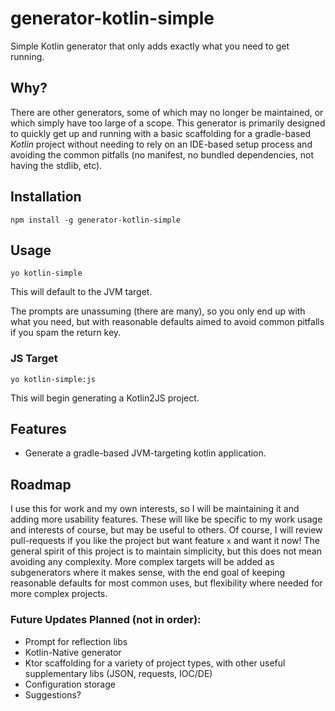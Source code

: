 # generator-kotlin-simple
Simple Kotlin generator that only adds exactly what you need to get running.

## Why?
There are other generators, some of which may no longer be maintained, or which simply have too large of a scope.
This generator is primarily designed to quickly get up and running with a basic scaffolding for a gradle-based _Kotlin_ project
without needing to rely on an IDE-based setup process and avoiding the common pitfalls (no manifest, no bundled dependencies,
not having the stdlib, etc). 

## Installation
`npm install -g generator-kotlin-simple`

## Usage
`yo kotlin-simple`

This will default to the JVM target.

The prompts are unassuming (there are many), so you only end up with what you need, but with reasonable defaults aimed to
avoid common pitfalls if you spam the return key.

### JS Target
`yo kotlin-simple:js`

This will begin generating a Kotlin2JS project.

## Features
- Generate a gradle-based JVM-targeting kotlin application.

## Roadmap
I use this for work and my own interests, so I will be maintaining it and adding more usability features. These will like be
specific to my work usage and interests of course, but may be useful to others. Of course, I will review pull-requests if you 
like the project but want feature `x` and want it now! The general spirit of this project is to maintain simplicity, but this
does not mean avoiding any complexity. More complex targets will be added as subgenerators where it makes sense, with the end
goal of keeping reasonable defaults for most common uses, but flexibility where needed for more complex projects.

### Future Updates Planned (not in order):
- Prompt for reflection libs
- Kotlin-Native generator
- Ktor scaffolding for a variety of project types, with other useful supplementary libs (JSON, requests, IOC/DE)
- Configuration storage
- Suggestions?
